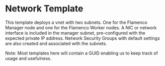 # Network Template

This template deploys a vnet with two subnets. One for the Flamenco Manager node and one for the Flamenco Worker nodes.
A NIC or network interface is included in the manager subnet, pre-configured with the expected private IP address.
Network Security Groups with default settings are also created and associated with the subnets.


Note: Most templates here  will contain a GUID enabling us to keep track of usage and usefulness.
